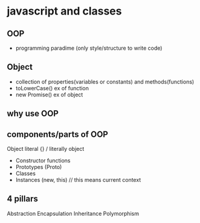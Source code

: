 # javascript and classes

## OOP

- programming paradime (only style/structure to write code)

## Object
- collection of properties(variables or constants) and methods(functions)
- toLowerCase()  ex of function
- new Promise()  ex of object

## why use OOP

## components/parts of OOP
Object literal {} / literally object

- Constructor functions
- Prototypes  (Proto)
- Classes
- Instances (new, this)
  // this means current context


## 4 pillars
Abstraction
Encapsulation
Inheritance
Polymorphism